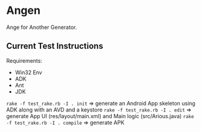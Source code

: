# Angen
Ange for Another Generator. 


Current Test Instructions
-------------
Requirements:
* Win32 Env
* ADK
* Ant
* JDK

```rake -f test_rake.rb -I . init```
=> generate an Android App skeleton using ADK along with an AVD and a keystore
```rake -f test_rake.rb -I . edit```
=> generate App UI (res/layout/main.xml) and Main logic (src/Arious.java)
```rake -f test_rake.rb -I . compile```
=> generate APK



